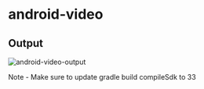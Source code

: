 # android-video

## Output

![android-video-output](https://user-images.githubusercontent.com/87028246/215004310-afc18a03-97bf-4d51-82bc-db088e3964b1.png)

Note - Make sure to update gradle build compileSdk to 33
